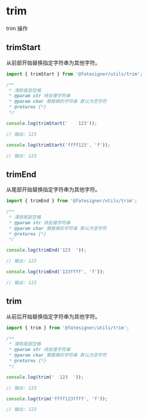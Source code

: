 # trim
trim 操作

## trimStart
从前部开始替换指定字符串为其他字符。

```js
import { trimStart } from '@fatesigner/utils/trim';

/**
 * 清除首部空格
 * @param str 待处理字符串
 * @param char 需替换的字符串 默认为空字符
 * @returns {*}
 */

console.log(trimStart('    123'));

// 输出: 123

console.log(trimStart('ffff123', 'f'));

// 输出: 123
```

## trimEnd
从尾部开始替换指定字符串为其他字符。

```js
import { trimEnd } from '@fatesigner/utils/trim';

/**
 * 清除尾部空格
 * @param str 待处理字符串
 * @param char 需替换的字符串 默认为空字符
 * @returns {*}
 */

console.log(trimEnd('123  '));

// 输出: 123

console.log(trimEnd('123ffff', 'f'));

// 输出: 123
```

## trim
从前后开始替换指定字符串为其他字符。

```js
import { trim } from '@fatesigner/utils/trim';

/**
 * 清除尾部空格
 * @param str 待处理字符串
 * @param char 需替换的字符串 默认为空字符
 * @returns {*}
 */

console.log(trim('  123  '));

// 输出: 123

console.log(trim('ffff123ffff', 'f'));

// 输出: 123
```
